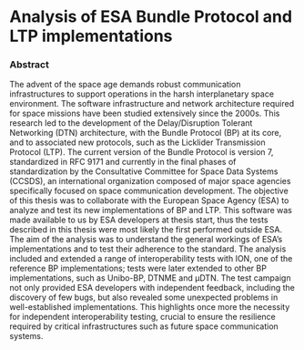 # Analysis of ESA Bundle Protocol and LTP implementations
### Abstract
The advent of the space age demands robust communication infrastructures to support
operations in the harsh interplanetary space environment. The software infrastructure
and network architecture required for space missions have been studied extensively
since the 2000s. This research led to the development of the Delay/Disruption Tolerant
Networking (DTN) architecture, with the Bundle Protocol (BP) at its core, and to
associated new protocols, such as the Licklider Transmission Protocol (LTP). The
current version of the Bundle Protocol is version 7, standardized in RFC 9171 and
currently in the final phases of standardization by the Consultative Committee for
Space Data Systems (CCSDS), an international organization composed of major space
agencies specifically focused on space communication development. The objective of
this thesis was to collaborate with the European Space Agency (ESA) to analyze and
test its new implementations of BP and LTP. This software was made available to us by
ESA developers at thesis start, thus the tests described in this thesis were most likely
the first performed outside ESA. The aim of the analysis was to understand the general
workings of ESA’s implementations and to test their adherence to the standard. The
analysis included and extended a range of interoperability tests with ION, one of the
reference BP implementations; tests were later extended to other BP implementations,
such as Unibo-BP, DTNME and µDTN. The test campaign not only provided ESA
developers with independent feedback, including the discovery of few bugs, but also
revealed some unexpected problems in well-established implementations. This
highlights once more the necessity for independent interoperability testing, crucial to
ensure the resilience required by critical infrastructures such as future space
communication systems.
